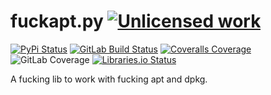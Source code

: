 fuckapt.py [![Unlicensed work](https://raw.githubusercontent.com/unlicense/unlicense.org/master/static/favicon.png)](https://unlicense.org/)
===============
[![PyPi Status](https://img.shields.io/pypi/v/fuckapt.svg)](https://pypi.org/pypi/fuckapt)
[![GitLab Build Status](https://gitlab.com/KOLANICH/fuckapt.py/badges/master/pipeline.svg)]( https://gitlab.com/KOLANICH/fuckapt.py/pipelines/master/latest)
[![Coveralls Coverage](https://img.shields.io/coveralls/KOLANICH/fuckapt.py.svg)](https://coveralls.io/r/KOLANICH/fuckapt.py)
![GitLab Coverage](https://gitlab.com/KOLANICH/fuckapt.py/badges/master/coverage.svg)
[![Libraries.io Status](https://img.shields.io/librariesio/github/KOLANICH/fuckapt.py.svg)](https://libraries.io/github/KOLANICH/fuckapt.py)

A fucking lib to work with fucking apt and dpkg.
